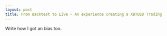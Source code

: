 ```yaml
---
layout: post
title: From Backtest to Live - An experience creating a XBTUSD Trading Algorithm on Bitmex
---
```

<!--more-->
Write how I got an bias too.